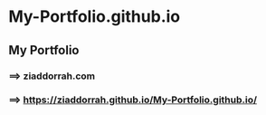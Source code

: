 # My-Portfolio.github.io

## My Portfolio
### ==> ziaddorrah.com
### ==> https://ziaddorrah.github.io/My-Portfolio.github.io/
